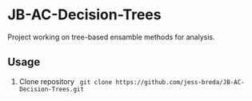 # JB-AC-Decision-Trees
Project working on tree-based ensamble methods for analysis.

## Usage

1. Clone repository
` git clone https://github.com/jess-breda/JB-AC-Decision-Trees.git`
